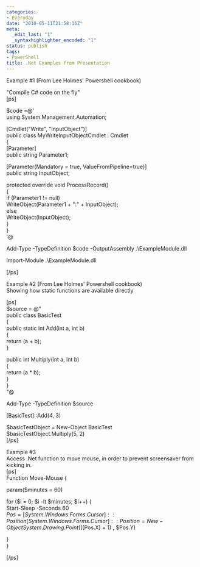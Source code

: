 ```yaml
---
categories:
- Everyday
date: "2010-05-11T21:58:16Z"
meta:
  _edit_last: "1"
  _syntaxhighlighter_encoded: "1"
status: publish
tags:
- PowerShell
title: .Net Examples from Presentation
---
```

Example #1 (From Lee Holmes' Powershell cookbook)

"Compile C# code on the fly"  
[ps]

$code =@'  
using System.Management.Automation;

[Cmdlet("Write", "InputObject")]  
public class MyWriteInputObjectCmdlet : Cmdlet  
{  
 [Parameter]  
 public string Parameter1;

[Parameter(Mandatory = true, ValueFromPipeline=true)]  
 public string InputObject;

protected override void ProcessRecord()  
 {  
 if (Parameter1 != null)  
 WriteObject(Parameter1 + ":" + InputObject);  
 else  
 WriteObject(InputObject);  
 }  
}  
'@

Add-Type -TypeDefinition $code -OutputAssembly .\ExampleModule.dll

Import-Module .\ExampleModule.dll

[/ps]

Example #2 (From Lee Holmes' Powershell cookbook)  
Showing how static functions are available directly

[ps]  
$source = @"  
public class BasicTest  
{  
public static int Add(int a, int b)  
{  
return (a + b);  
}

public int Multiply(int a, int b)  
{  
return (a \* b);  
}  
}  
"@

Add-Type -TypeDefinition $source

[BasicTest]::Add(4, 3)

$basicTestObject = New-Object BasicTest  
$basicTestObject.Multiply(5, 2)  
[/ps]

Example #3  
Access .Net function to move mouse, in order to prevent screensaver from kicking in.  
[ps]  
Function Move-Mouse {

param($minutes = 60)

for ($i = 0; $i -lt $minutes; $i++) {  
 Start-Sleep -Seconds 60  
 $Pos = [System.Windows.Forms.Cursor]::Position  
[System.Windows.Forms.Cursor]::Position = New-Object System.Drawing.Point((($Pos.X) + 1) , $Pos.Y)

}  
}

[/ps]


